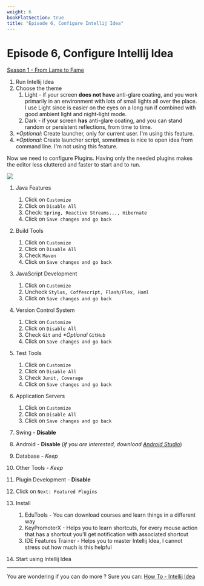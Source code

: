 ```yaml
---
weight: 6
bookFlatSection: true
title: "Episode 6, Configure Intellij Idea"
---
```


# Episode 6, Configure Intellij Idea

[Season 1 - From Lame to Fame](/docs/java/season_1/)

1. Run Intellij Idea
1. Choose the theme
    1. Light - if your screen **does not have** anti-glare coating, and you work primarily in an environment with lots of small lights all over the place. I use Light since is easier on the eyes on a long run if combined with good ambient light and night-light mode.
    1. Dark - if your screen **has** anti-glare coating, and you can stand random or persistent reflections, from time to time.
1. _*Optional_: Create launcher, only for current user. I'm using this feature.
1. _*Optional_: Create launcher script, sometimes is nice to open idea from command line. I'm not using this feature.

Now we need to configure Plugins. Having only the needed plugins makes the editor less cluttered and faster to start and to run.

![](/java/season1/gearup.gif) 

1. Java Features
    1. Click on `Customize`
    1. Click on `Disable All`
    1. Check: `Spring, Reactive Streams..., Hibernate`
    1. Click on `Save changes and go back`
    
1. Build Tools
    1. Click on `Customize`
    1. Click on `Disable All`
    1. Check `Maven`
    1. Click on `Save changes and go back`

1. JavaScript Development
    1. Click on `Customize`
    1. Uncheck `Stylus, Coffescript, Flash/Flex, Haml`
    1. Click on `Save changes and go back`

1. Version Control System
    1. Click on `Customize`
    1. Click on `Disable All`
    1. Check `Git` and _*Optional_ `GitHub`
    1. Click on `Save changes and go back`

1. Test Tools
    1. Click on `Customize`
    1. Click on `Disable All`
    1. Check `Junit, Coverage`
    1. Click on `Save changes and go back`
    
1. Application Servers
    1. Click on `Customize`
    1. Click on `Disable All`
    1. Click on `Save changes and go back`
    
1. Swing - **Disable**
1. Android - **Disable** (_if you are interested, download [Android Studio](https://developer.android.com/studio)_)
1. Database - _Keep_
1. Other Tools - _Keep_
1. Plugin Development - **Disable**
1. Click on `Next: Featured Plugins`
1. Install
    1. EduTools - You can download courses and learn things in a different way
    1. KeyPromoterX - Helps you to learn shortcuts, for every mouse action that has a shortcut you'll get notification with associated shortcut
    1. IDE Features Trainer - Helps you to master Intellij Idea, I cannot stress out how much is this helpful
1. Start using Intellij Idea

---

You are wondering if you can do more ? Sure you can: [How To - Intellij Idea](/docs/how_tos/003_intellij_idea_for_java_devs/)
